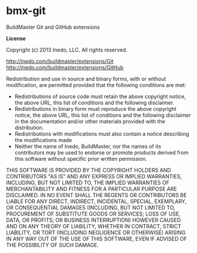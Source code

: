 bmx-git
=======

BuildMaster Git and GitHub extensions

**License**

Copyright (c) 2013 Inedo, LLC. All rights reserved.

http://inedo.com/buildmaster/extensions/Git
http://inedo.com/buildmaster/extensions/GitHub

Redistribution and use in source and binary forms, with or without modification, are permitted provided that the following conditions are met:

* Redistributions of source code must retain the above copyright notice, the above URL, this list of conditions and the following disclaimer. 
* Redistributions in binary form must reproduce the above copyright notice, the above URL, this list of conditions and the following disclaimer in the documentation and/or other materials provided with the distribution. 
* Redistributions with modifications must also contain a notice describing the modifications made
* Neither the name of Inedo, BuildMaster, nor the names of its contributors may be used to endorse or promote products derived from this software without specific prior written permission.

THIS SOFTWARE IS PROVIDED BY THE COPYRIGHT HOLDERS AND CONTRIBUTORS "AS IS" AND ANY EXPRESS OR IMPLIED WARRANTIES, INCLUDING, BUT NOT LIMITED TO, THE IMPLIED WARRANTIES OF MERCHANTABILITY AND FITNESS FOR A PARTICULAR PURPOSE ARE DISCLAIMED. IN NO EVENT SHALL THE REGENTS OR CONTRIBUTORS BE LIABLE FOR ANY DIRECT, INDIRECT, INCIDENTAL, SPECIAL, EXEMPLARY, OR CONSEQUENTIAL DAMAGES (INCLUDING, BUT NOT LIMITED TO, PROCUREMENT OF SUBSTITUTE GOODS OR SERVICES; LOSS OF USE, DATA, OR PROFITS; OR BUSINESS INTERRUPTION) HOWEVER CAUSED AND ON ANY THEORY OF LIABILITY, WHETHER IN CONTRACT, STRICT LIABILITY, OR TORT (INCLUDING NEGLIGENCE OR OTHERWISE) ARISING IN ANY WAY OUT OF THE USE OF THIS SOFTWARE, EVEN IF ADVISED OF THE POSSIBILITY OF SUCH DAMAGE.
